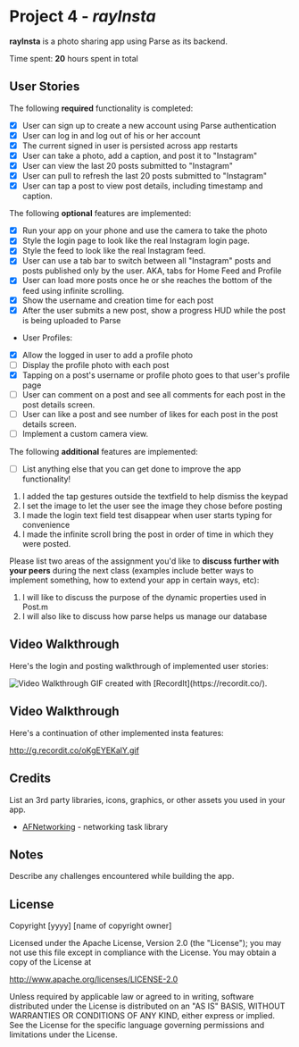 # Project 4 - *rayInsta*

**rayInsta** is a photo sharing app using Parse as its backend.

Time spent: **20** hours spent in total

## User Stories

The following **required** functionality is completed:

- [x] User can sign up to create a new account using Parse authentication
- [x] User can log in and log out of his or her account
- [x] The current signed in user is persisted across app restarts
- [x] User can take a photo, add a caption, and post it to "Instagram"
- [x] User can view the last 20 posts submitted to "Instagram"
- [x] User can pull to refresh the last 20 posts submitted to "Instagram"
- [x] User can tap a post to view post details, including timestamp and caption.

The following **optional** features are implemented:

- [x] Run your app on your phone and use the camera to take the photo
- [x] Style the login page to look like the real Instagram login page.
- [x] Style the feed to look like the real Instagram feed.
- [x] User can use a tab bar to switch between all "Instagram" posts and posts published only by the user. AKA, tabs for Home Feed and Profile
- [x] User can load more posts once he or she reaches the bottom of the feed using infinite scrolling.
- [x] Show the username and creation time for each post
- [x] After the user submits a new post, show a progress HUD while the post is being uploaded to Parse
- User Profiles:
- [x] Allow the logged in user to add a profile photo
- [ ] Display the profile photo with each post
- [x] Tapping on a post's username or profile photo goes to that user's profile page
- [ ] User can comment on a post and see all comments for each post in the post details screen.
- [ ] User can like a post and see number of likes for each post in the post details screen.
- [ ] Implement a custom camera view.

The following **additional** features are implemented:

- [ ] List anything else that you can get done to improve the app functionality!
1. I added the tap gestures outside the textfield to help dismiss the keypad
2. I set the image to let the user see the image they chose before posting
3. I made the login text field test disappear when user starts typing for convenience
4. I made the infinite scroll bring the post in order of time in which they were posted.

Please list two areas of the assignment you'd like to **discuss further with your peers** during the next class (examples include better ways to implement something, how to extend your app in certain ways, etc):

1. I will like to discuss the purpose of the dynamic properties used in Post.m
2. I will also like to discuss how parse helps us manage our database

## Video Walkthrough

Here's the login and posting walkthrough of implemented user stories:

<img src='http://g.recordit.co/uMr9ITDLIc.gif' title='Video Walkthrough' width='' alt='Video Walkthrough' /> 
GIF created with [RecordIt](https://recordit.co/).

## Video Walkthrough

Here's a continuation of other implemented insta features:

http://g.recordit.co/oKgEYEKalY.gif

## Credits

List an 3rd party libraries, icons, graphics, or other assets you used in your app.

- [AFNetworking](https://github.com/AFNetworking/AFNetworking) - networking task library


## Notes

Describe any challenges encountered while building the app.

## License

Copyright [yyyy] [name of copyright owner]

Licensed under the Apache License, Version 2.0 (the "License");
you may not use this file except in compliance with the License.
You may obtain a copy of the License at

http://www.apache.org/licenses/LICENSE-2.0

Unless required by applicable law or agreed to in writing, software
distributed under the License is distributed on an "AS IS" BASIS,
WITHOUT WARRANTIES OR CONDITIONS OF ANY KIND, either express or implied.
See the License for the specific language governing permissions and
limitations under the License.
